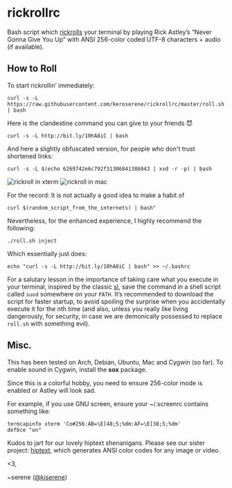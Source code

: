 # rickrollrc

Bash script which [rickrolls](http://en.wikipedia.org/wiki/Rickrolling) your
terminal by playing Rick Astley’s “Never Gonna Give You Up” with ANSI 256-color
coded UTF-8 characters + audio (if available).

## How to Roll
To start rickrollin’ immediately:

    curl -s -L https://raw.githubusercontent.com/keroserene/rickrollrc/master/roll.sh | bash

Here is the clandestine command you can give to your friends 😈

    curl -s -L http://bit.ly/10hA8iC | bash

And here a slightly obfuscated version, for people who don't trust shortened links:

    curl -s -L $(echo 6269742e6c792f31306841386943 | xxd -r -p) | bash

![rickroll in xterm](http://i.imgur.com/ZAsQWtP.png)
![rickroll in mac](http://i.imgur.com/yDLaZna.png)

For the record: It is not actually a good idea to make a habit of

    curl $(random_script_from_the_internets) | bash"

Nevertheless, for the enhanced experience, I highly recommend the following:

    ./roll.sh inject

Which essentially just does:

    echo "curl -s -L http://bit.ly/10hA8iC | bash" >> ~/.bashrc

For a salutary lesson in the importance of taking care what you
execute in your terminal, inspired by the classic
[sl](http://www.tkl.iis.u-tokyo.ac.jp/~toyoda/index_e.html), save the
command in a shell script called `suod` somewhere on your `PATH`. It’s
recommended to download the script for faster startup, to avoid
spoiling the surprise when you accidentally execute it for the nth
time (and also, unless you really like living dangerously, for
security, in case we are demonically possessed to replace `roll.sh`
with something evil).

## Misc.

This has been tested on Arch, Debian, Ubuntu, Mac and Cygwin (so far).
To enable sound in Cygwin, install the **sox** package.

Since this is a colorful hobby, you need to ensure 256-color mode is enabled or
Astley will look sad.

For example, if you use GNU screen, ensure your ~/.screenrc contains something
like:

    termcapinfo xterm 'Co#256:AB=\E[48;5;%dm:AF=\E[38;5;%dm'
    defbce "on"

Kudos to jart for our lovely hiptext shenanigans.
Please see our sister project: [hiptext](https://github.com/jart/hiptext), which
generates ANSI color codes for any image or video.

<3,

~serene ([@kiserene](http://twitter.com/kiserene))
